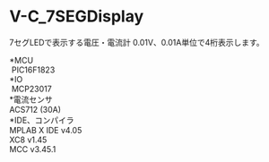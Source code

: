 # V-C_7SEGDisplay
7セグLEDで表示する電圧・電流計
0.01V、0.01A単位で4桁表示します。

*MCU  
  PIC16F1823  
*IO  
  MCP23017  
*電流センサ  
  ACS712 (30A)  
*IDE、コンパイラ  
  MPLAB X IDE v4.05  
  XC8 v1.45  
  MCC v3.45.1  
